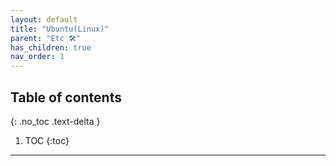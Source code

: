 ```yaml
---
layout: default
title: "Ubuntu(Linux)"
parent: "Etc 🛠"
has_children: true
nav_order: 1
---
```


## Table of contents
{: .no_toc .text-delta }

1. TOC
{:toc}

---
